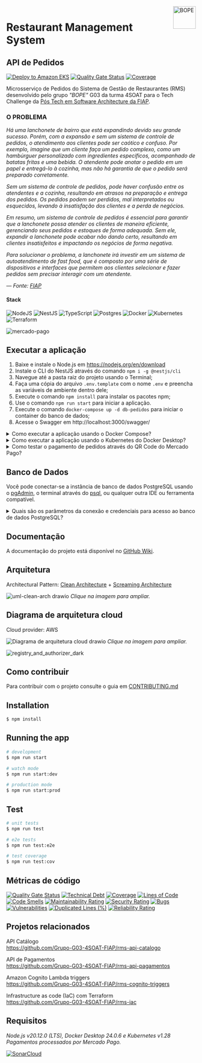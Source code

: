 <img src="https://github.com/Grupo-G03-4SOAT-FIAP/rms-backend/raw/main/docs/img/bope-faca-na-carveira-knife-skull-logo.png" alt="BOPE" title="BOPE" align="right" height="60" />

# Restaurant Management System
## API de Pedidos

[![Deploy to Amazon EKS](https://github.com/Grupo-G03-4SOAT-FIAP/rms-api-pedidos/actions/workflows/deploy.yml/badge.svg)](https://github.com/Grupo-G03-4SOAT-FIAP/rms-api-pedidos/actions/workflows/deploy.yml)
[![Quality Gate Status](https://sonarcloud.io/api/project_badges/measure?project=Grupo-G03-4SOAT-FIAP_rms-api-pedidos&metric=alert_status)](https://sonarcloud.io/summary/new_code?id=Grupo-G03-4SOAT-FIAP_rms-api-pedidos)
[![Coverage](https://sonarcloud.io/api/project_badges/measure?project=Grupo-G03-4SOAT-FIAP_rms-api-pedidos&metric=coverage)](https://sonarcloud.io/summary/new_code?id=Grupo-G03-4SOAT-FIAP_rms-api-pedidos)

Microsserviço de Pedidos do Sistema de Gestão de Restaurantes (RMS) desenvolvido pelo grupo *"BOPE"* G03 da turma 4SOAT para o Tech Challenge da [Pós Tech em Software Architecture da FIAP](https://postech.fiap.com.br/curso/software-architecture/).

### O PROBLEMA

*Há uma lanchonete de bairro que está expandindo devido seu grande sucesso. Porém, com a expansão e sem um sistema de controle de pedidos, o atendimento aos clientes pode ser caótico e confuso. Por exemplo, imagine que um cliente faça um pedido complexo, como um hambúrguer personalizado com ingredientes específicos, acompanhado de batatas fritas e uma bebida. O atendente pode anotar o pedido em um papel e entregá-lo à cozinha, mas não há garantia de que o pedido será preparado corretamente.*

*Sem um sistema de controle de pedidos, pode haver confusão entre os atendentes e a cozinha, resultando em atrasos na preparação e entrega dos pedidos. Os pedidos podem ser perdidos, mal interpretados ou esquecidos, levando à insatisfação dos clientes e a perda de negócios.*

*Em resumo, um sistema de controle de pedidos é essencial para garantir que a lanchonete possa atender os clientes de maneira eficiente, gerenciando seus pedidos e estoques de forma adequada. Sem ele, expandir a lanchonete pode acabar não dando certo, resultando em clientes insatisfeitos e impactando os negócios de forma negativa.*

*Para solucionar o problema, a lanchonete irá investir em um sistema de autoatendimento de fast food, que é composto por uma série de dispositivos e interfaces que permitem aos clientes selecionar e fazer pedidos sem precisar interagir com um atendente.*

*— Fonte: [FIAP](https://www.fiap.com.br/)*

#### Stack

![NodeJS](https://img.shields.io/badge/node.js-6DA55F?style=for-the-badge&logo=node.js&logoColor=white)
![NestJS](https://img.shields.io/badge/nestjs-%23E0234E.svg?style=for-the-badge&logo=nestjs&logoColor=white)
![TypeScript](https://img.shields.io/badge/typescript-%23007ACC.svg?style=for-the-badge&logo=typescript&logoColor=white)
![Postgres](https://img.shields.io/badge/postgres-%23316192.svg?style=for-the-badge&logo=postgresql&logoColor=white)
![Docker](https://img.shields.io/badge/docker-%230db7ed.svg?style=for-the-badge&logo=docker&logoColor=white)
![Kubernetes](https://img.shields.io/badge/kubernetes-%23326ce5.svg?style=for-the-badge&logo=kubernetes&logoColor=white)
![Terraform](https://img.shields.io/badge/terraform-%235835CC.svg?style=for-the-badge&logo=terraform&logoColor=white)

![mercado-pago](https://github.com/Grupo-G03-4SOAT-FIAP/rms-api-monolito/assets/5115895/ad2f673e-ba14-4824-b2dd-24dbbce72bf3)

## Executar a aplicação

1. Baixe e instale o Node.js em https://nodejs.org/en/download
2. Instale o CLI do NestJS através do comando `npm i -g @nestjs/cli`
3. Navegue até a pasta raiz do projeto usando o Terminal;
4. Faça uma cópia do arquivo `.env.template` com o nome `.env` e preencha as variáveis de ambiente dentro dele;
5. Execute o comando `npm install` para instalar os pacotes npm;
6. Use o comando `npm run start` para iniciar a aplicação.
7. Execute o comando `docker-compose up -d db-pedidos` para iniciar o container do banco de dados;
8. Acesse o Swagger em http://localhost:3000/swagger/

<details>

<summary>Como executar a aplicação usando o Docker Compose?</summary>

## Executar a aplicação usando o Docker Compose

1. Clone este repositório;
2. Navegue até a pasta raiz do projeto usando o Terminal;
3. Faça uma cópia do arquivo `.env.template` com o nome `.env` e preencha as variáveis de ambiente dentro dele;
4. Execute o comando `docker-compose up`
5. Acesse o Swagger em http://localhost:3000/swagger/

</details>

<details>

<summary>Como executar a aplicação usando o Kubernetes do Docker Desktop?</summary>

## Executar a aplicação usando o Kubernetes do Docker Desktop

1. Clone este repositório;
2. Navegue até a pasta raiz do projeto usando o Terminal;
3. Use o comando `docker build -t rms-api-pedidos:latest .` para gerar a imagem de container da aplicação;
4. Use o comando `kubectl apply -f k8s/development/postgres/namespace.yaml -f k8s/development/postgres/pvc-pv.yaml -f k8s/development/postgres/config.yaml -f k8s/development/postgres/secrets.yaml -f k8s/development/postgres/deployment.yaml -f k8s/development/postgres/service.yaml` para fazer deploy do banco de dados;
5. Use o comando `kubectl apply -f k8s/development/bff/namespace.yaml -f k8s/development/bff/config.yaml -f k8s/development/bff/secrets.yaml -f k8s/development/bff/deployment.yaml -f k8s/development/bff/service.yaml -f k8s/development/bff/hpa.yaml` para fazer deploy da aplicação;
6. Acesse o Swagger em http://localhost:3000/swagger/

> Para remover a aplicação do Kubernetes, use o comando `kubectl delete namespace rms`

#### Sobre os Secrets do Kubernetes

Em seu ambiente de desenvolvimento, por questão de segurança, abra os arquivos `/k8s/development/postgres/secrets.yaml` e `/k8s/development/bff/secrets.yaml` na pasta `/k8s/development` e preencha os valores sensíveis manualmente.

> No ambiente de produção os Secrets do Kubernetes são gerenciados pelo AWS Secrets Manager.

Para mais informações visite a página [Boas práticas para secrets do Kubernetes](https://kubernetes.io/docs/concepts/security/secrets-good-practices/#avoid-sharing-secret-manifests).

</details>

<details>

<summary>Como testar o pagamento de pedidos através do QR Code do Mercado Pago?</summary>

## Instruções para testar o pagamento de pedidos através do QR Code do Mercado Pago

Para testar o pagamento de pedidos usando o QR Code do Mercado Pago você vai precisar criar uma Aplicação no [portal do Mercado Pago Developers](https://www.mercadopago.com.br/developers/pt).

1. Siga as instruções na página [Pré-requisitos](https://www.mercadopago.com.br/developers/pt/docs/qr-code/pre-requisites) no Mercado Pago Developers;
2. Após criar as contas de teste do `Vendedor` e do `Comprador`, abra uma janela anônima (Ctrl + Shift + P) no navegador e faça login no [portal do Mercado Pago Developers](https://www.mercadopago.com.br/developers/pt) **usando o usuário e senha da conta de teste do Vendedor**;
3. Após fazer login no portal do Mercado Pago Developers usando o usuário e senha da conta de teste do **Vendedor**, crie uma aplicação de testes **dento da conta de testes do Vendedor**.
4. Anote o `User ID` que aparece em baixo de "Detalhes da aplicação" na página inicial da aplicação de testes dentro da conta de testes do Vendedor;
5. Clique em "Credenciais de teste" no menu do lado esquerdo da tela e anote o `Access Token` da aplicação de testes;
6. Usando o [Postman](https://www.postman.com/), cadastre uma **Loja** conforme instruções na página [Criar loja](https://www.mercadopago.com.br/developers/pt/reference/stores/_users_user_id_stores/post). Anote o `id` da Loja que você cadastrou;
7. Usando o [Postman](https://www.postman.com/), cadastre um **Caixa** conforme instruções na página [Criar caixa](https://www.mercadopago.com.br/developers/pt/reference/pos/_pos/post). Anote o `external_id` do Caixa que você cadastrou;
8. Preencha as variáveis de ambiente no arquivo `.env` com o `User ID` e `Access Token` da aplicação de testes e com o `id` da Loja e o `external_id` do Caixa que você de cadastrou anteriormente através da API do Mercado Pago;
9. Ative a feature flag `ENABLE_MERCADOPAGO=true` no arquivo `.env`
10. Execute a aplicação.

</details>

## Banco de Dados

Você pode conectar-se a instância de banco de dados PostgreSQL usando o [pgAdmin](https://www.pgadmin.org/download/), o terminal através do [psql](https://www.postgresql.org/download/), ou qualquer outra IDE ou ferramenta compatível.

<details>

<summary>Quais são os parâmetros da conexão e credenciais para acesso ao banco de dados PostgreSQL?</summary>

<br>

> Host: localhost\
> Porta: 5432 (padrão)\
> Usuário: pguser\
> Senha: pgpwd\
> DB name: rms

</details>

## Documentação

A documentação do projeto está disponível no [GitHub Wiki](https://github.com/Grupo-G03-4SOAT-FIAP/rms-backend/wiki).

## Arquitetura

Architectural Pattern: [Clean Architecture](https://blog.cleancoder.com/uncle-bob/2012/08/13/the-clean-architecture.html) + [Screaming Architecture](https://blog.cleancoder.com/uncle-bob/2011/09/30/Screaming-Architecture.html)

![uml-clean-arch drawio](https://github.com/Grupo-G03-4SOAT-FIAP/rms-api-monolito/assets/5115895/c19b37cb-5d1a-4328-8611-f9321a95e068)
*Clique na imagem para ampliar.*

## Diagrama de arquitetura cloud

Cloud provider: AWS

![Diagrama de arquitetura cloud drawio](https://github.com/Grupo-G03-4SOAT-FIAP/rms-api-monolito/assets/5115895/7cf5b858-5c7e-47d6-9def-2cda7e470134)
*Clique na imagem para ampliar.*

![registry_and_authorizer_dark](https://github.com/Grupo-G03-4SOAT-FIAP/rms-api-monolito/assets/5115895/51c34341-099e-4395-a2a9-acdb62cc6c71)

## Como contribuir

Para contribuir com o projeto consulte o guia em [CONTRIBUTING.md](CONTRIBUTING.md)

## Installation

```bash
$ npm install
```

## Running the app

```bash
# development
$ npm run start

# watch mode
$ npm run start:dev

# production mode
$ npm run start:prod
```

## Test

```bash
# unit tests
$ npm run test

# e2e tests
$ npm run test:e2e

# test coverage
$ npm run test:cov
```

## Métricas de código

[![Quality Gate Status](https://sonarcloud.io/api/project_badges/measure?project=Grupo-G03-4SOAT-FIAP_rms-api-pedidos&metric=alert_status)](https://sonarcloud.io/summary/new_code?id=Grupo-G03-4SOAT-FIAP_rms-api-pedidos)
[![Technical Debt](https://sonarcloud.io/api/project_badges/measure?project=Grupo-G03-4SOAT-FIAP_rms-api-pedidos&metric=sqale_index)](https://sonarcloud.io/summary/new_code?id=Grupo-G03-4SOAT-FIAP_rms-api-pedidos)
[![Coverage](https://sonarcloud.io/api/project_badges/measure?project=Grupo-G03-4SOAT-FIAP_rms-api-pedidos&metric=coverage)](https://sonarcloud.io/summary/new_code?id=Grupo-G03-4SOAT-FIAP_rms-api-pedidos)
[![Lines of Code](https://sonarcloud.io/api/project_badges/measure?project=Grupo-G03-4SOAT-FIAP_rms-api-pedidos&metric=ncloc)](https://sonarcloud.io/summary/new_code?id=Grupo-G03-4SOAT-FIAP_rms-api-pedidos)
[![Code Smells](https://sonarcloud.io/api/project_badges/measure?project=Grupo-G03-4SOAT-FIAP_rms-api-pedidos&metric=code_smells)](https://sonarcloud.io/summary/new_code?id=Grupo-G03-4SOAT-FIAP_rms-api-pedidos)
[![Maintainability Rating](https://sonarcloud.io/api/project_badges/measure?project=Grupo-G03-4SOAT-FIAP_rms-api-pedidos&metric=sqale_rating)](https://sonarcloud.io/summary/new_code?id=Grupo-G03-4SOAT-FIAP_rms-api-pedidos)
[![Security Rating](https://sonarcloud.io/api/project_badges/measure?project=Grupo-G03-4SOAT-FIAP_rms-api-pedidos&metric=security_rating)](https://sonarcloud.io/summary/new_code?id=Grupo-G03-4SOAT-FIAP_rms-api-pedidos)
[![Bugs](https://sonarcloud.io/api/project_badges/measure?project=Grupo-G03-4SOAT-FIAP_rms-api-pedidos&metric=bugs)](https://sonarcloud.io/summary/new_code?id=Grupo-G03-4SOAT-FIAP_rms-api-pedidos)
[![Vulnerabilities](https://sonarcloud.io/api/project_badges/measure?project=Grupo-G03-4SOAT-FIAP_rms-api-pedidos&metric=vulnerabilities)](https://sonarcloud.io/summary/new_code?id=Grupo-G03-4SOAT-FIAP_rms-api-pedidos)
[![Duplicated Lines (%)](https://sonarcloud.io/api/project_badges/measure?project=Grupo-G03-4SOAT-FIAP_rms-api-pedidos&metric=duplicated_lines_density)](https://sonarcloud.io/summary/new_code?id=Grupo-G03-4SOAT-FIAP_rms-api-pedidos)
[![Reliability Rating](https://sonarcloud.io/api/project_badges/measure?project=Grupo-G03-4SOAT-FIAP_rms-api-pedidos&metric=reliability_rating)](https://sonarcloud.io/summary/new_code?id=Grupo-G03-4SOAT-FIAP_rms-api-pedidos)

## Projetos relacionados

API Catálogo\
https://github.com/Grupo-G03-4SOAT-FIAP/rms-api-catalogo

API de Pagamentos\
https://github.com/Grupo-G03-4SOAT-FIAP/rms-api-pagamentos

Amazon Cognito Lambda triggers\
https://github.com/Grupo-G03-4SOAT-FIAP/rms-cognito-triggers

Infrastructure as code (IaC) com Terraform\
https://github.com/Grupo-G03-4SOAT-FIAP/rms-iac

## Requisitos

*Node.js v20.12.0 (LTS), Docker Desktop 24.0.6 e Kubernetes v1.28*\
*Pagamentos processados por Mercado Pago.*

[![SonarCloud](https://sonarcloud.io/images/project_badges/sonarcloud-white.svg)](https://sonarcloud.io/summary/new_code?id=Grupo-G03-4SOAT-FIAP_rms-api-pedidos)
